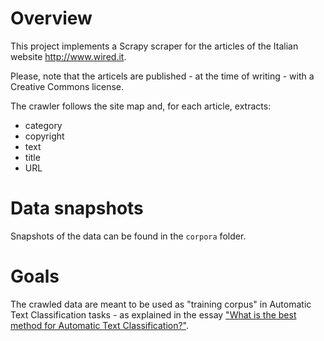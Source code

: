 # Overview

This project implements a Scrapy scraper for the articles of the Italian website http://www.wired.it.

Please, note that the articels are published - at the time of writing - with a Creative Commons license.

The crawler follows the site map and, for each article, extracts:

* category
* copyright
* text
* title
* URL

# Data snapshots

Snapshots of the data can be found in the `corpora` folder.

# Goals

The crawled data are meant to be used as "training corpus" in Automatic Text Classification tasks - as explained in the essay ["What is the best method for Automatic Text Classification?"](https://medium.com/@piercarlo_slavazza/https-medium-com-piercarlo-slavazza-what-is-the-best-method-for-automatic-text-classification-a01d4dfadd).
